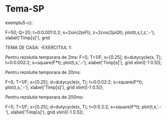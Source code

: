 # Tema-SP

exemplu5-c):

F=50;
Q=20;
t=0:0.001:0.2;
s=2*sin(2*pi*F*t);
z=2*cos(2*pi*Q*t);
plot(t,s,t,z,'.-'), xlabel('Timp[s]'), grid


TEMA DE CASA:
-EXERCITIUL 1:

Pentru rezolutie temporara de 2ms:
F=5;
T=1/F;
x=[0.25];
d=dutycycle(x, T);
t=0:0.002:2;
s=square(F*t);
plot(t,s,'.-'), xlabel('Timp[s]'), grid
xlim([-1 0.5]);

Pentru rezolutie temporara de 20ms:

F=5;
T=1/F;
x=[0.25];
d=dutycycle(x, T);
t=0:0.02:2;
s=square(F*t);
plot(t,s,'.-'), xlabel('Timp[s]'), grid
xlim([-1 0.5]);

Pentru rezolutie temporara de 200ms:

F=5;
T=1/F;
x=[0.25];
d=dutycycle(x, T);
t=0:0.2:2;
s=square(F*t);
plot(t,s,'.-'), xlabel('Timp[s]'), grid
xlim([-1 0.5]);
